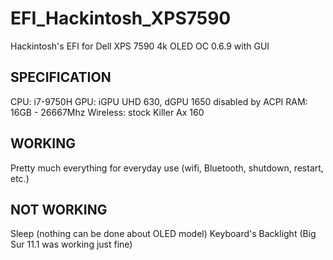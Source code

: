 # EFI_Hackintosh_XPS7590
Hackintosh's EFI for Dell XPS 7590 4k OLED
OC 0.6.9 with GUI

## SPECIFICATION
CPU: i7-9750H
GPU: iGPU UHD 630, dGPU 1650 disabled by ACPI
RAM: 16GB - 26667Mhz
Wireless: stock Killer Ax 160

## WORKING
Pretty much everything for everyday use (wifi, Bluetooth, shutdown, restart, etc.)

## NOT WORKING
Sleep (nothing can be done about OLED model)
Keyboard's Backlight (Big Sur 11.1 was working just fine)